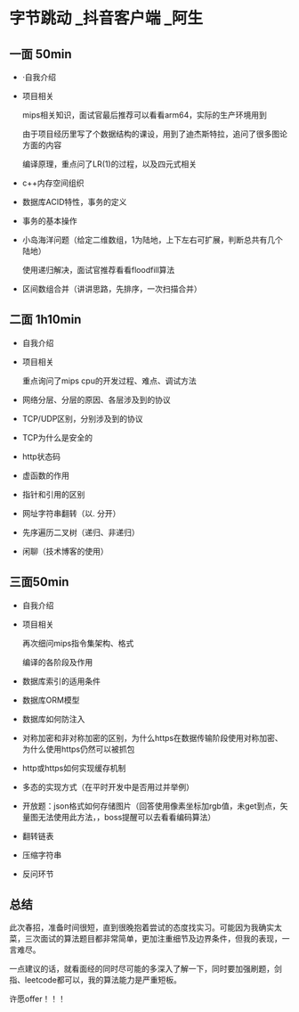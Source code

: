 # 字节跳动 _抖音客户端 _阿生

## 一面 50min

- ·自我介绍

- 项目相关

  mips相关知识，面试官最后推荐可以看看arm64，实际的生产环境用到

  由于项目经历里写了个数据结构的课设，用到了迪杰斯特拉，追问了很多图论方面的内容

  编译原理，重点问了LR(1)的过程，以及四元式相关

- c++内存空间组织

- 数据库ACID特性，事务的定义

- 事务的基本操作

- 小岛海洋问题（给定二维数组，1为陆地，上下左右可扩展，判断总共有几个陆地）

  使用递归解决，面试官推荐看看floodfill算法

- 区间数组合并（讲讲思路，先排序，一次扫描合并）



## 二面 1h10min

- 自我介绍

- 项目相关

  重点询问了mips cpu的开发过程、难点、调试方法

- 网络分层、分层的原因、各层涉及到的协议

- TCP/UDP区别，分别涉及到的协议

- TCP为什么是安全的

- http状态码

- 虚函数的作用

- 指针和引用的区别

- 网址字符串翻转（以. 分开）

- 先序遍历二叉树（递归、非递归）

- 闲聊（技术博客的使用）



## 三面50min

- 自我介绍

- 项目相关

  再次细问mips指令集架构、格式

  编译的各阶段及作用

- 数据库索引的适用条件

- 数据库ORM模型

- 数据库如何防注入

- 对称加密和非对称加密的区别，为什么https在数据传输阶段使用对称加密、为什么使用https仍然可以被抓包

- http或https如何实现缓存机制

- 多态的实现方式（在平时开发中是否用过并举例）

- 开放题：json格式如何存储图片（回答使用像素坐标加rgb值，未get到点，矢量图无法使用此方法，，boss提醒可以去看看编码算法）

- 翻转链表

- 压缩字符串

- 反问环节

## 总结

此次春招，准备时间很短，直到很晚抱着尝试的态度找实习。可能因为我确实太菜，三次面试的算法题目都非常简单，更加注重细节及边界条件，但我的表现，一言难尽。

一点建议的话，就看面经的同时尽可能的多深入了解一下，同时要加强刷题，剑指、leetcode都可以，我的算法能力是严重短板。

许愿offer！！！

